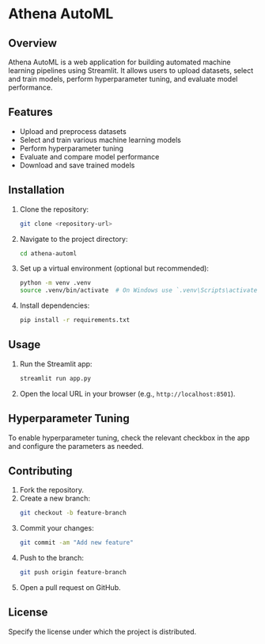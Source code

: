 # Athena AutoML

## Overview

Athena AutoML is a web application for building automated machine learning pipelines using Streamlit. It allows users to upload datasets, select and train models, perform hyperparameter tuning, and evaluate model performance.

## Features

- Upload and preprocess datasets
- Select and train various machine learning models
- Perform hyperparameter tuning
- Evaluate and compare model performance
- Download and save trained models

## Installation

1. Clone the repository:
    ```bash
    git clone <repository-url>
    ```

2. Navigate to the project directory:
    ```bash
    cd athena-automl
    ```

3. Set up a virtual environment (optional but recommended):
    ```bash
    python -m venv .venv
    source .venv/bin/activate  # On Windows use `.venv\Scripts\activate`
    ```

4. Install dependencies:
    ```bash
    pip install -r requirements.txt
    ```

## Usage

1. Run the Streamlit app:
    ```bash
    streamlit run app.py
    ```

2. Open the local URL in your browser (e.g., `http://localhost:8501`).

## Hyperparameter Tuning

To enable hyperparameter tuning, check the relevant checkbox in the app and configure the parameters as needed.

## Contributing

1. Fork the repository.
2. Create a new branch:
    ```bash
    git checkout -b feature-branch
    ```
3. Commit your changes:
    ```bash
    git commit -am "Add new feature"
    ```
4. Push to the branch:
    ```bash
    git push origin feature-branch
    ```
5. Open a pull request on GitHub.

## License

Specify the license under which the project is distributed.

